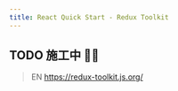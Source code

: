 ```yaml
---
title: React Quick Start - Redux Toolkit
---
```


## TODO 施工中 👷‍♀️

> EN https://redux-toolkit.js.org/

